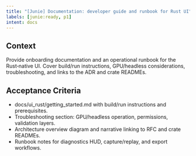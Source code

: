 ```yaml
---
title: "[Junie] Documentation: developer guide and runbook for Rust UI"
labels: [junie:ready, p1]
intent: docs
---
```


## Context
Provide onboarding documentation and an operational runbook for the Rust‑native UI. Cover build/run instructions, GPU/headless considerations, troubleshooting, and links to the ADR and crate READMEs.

## Acceptance Criteria
- docs/ui_rust/getting_started.md with build/run instructions and prerequisites.
- Troubleshooting section: GPU/headless operation, permissions, validation layers.
- Architecture overview diagram and narrative linking to RFC and crate READMEs.
- Runbook notes for diagnostics HUD, capture/replay, and export workflows.